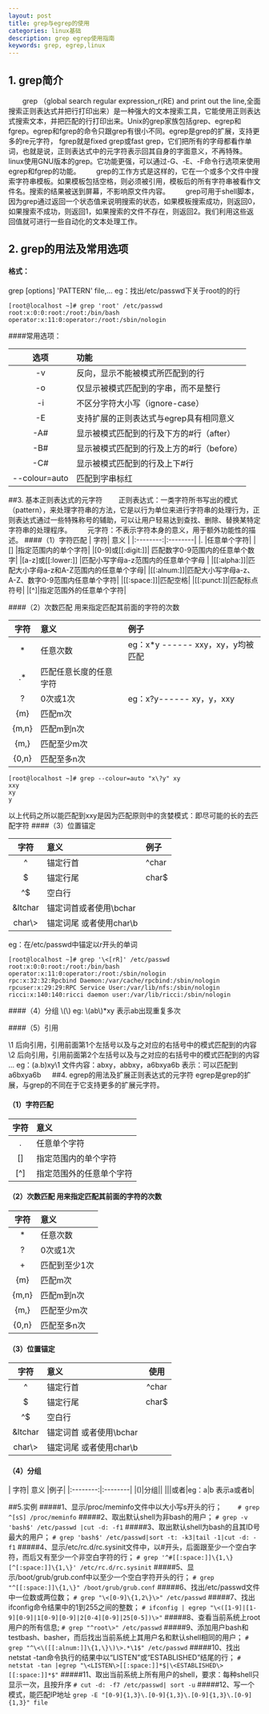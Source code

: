 ```yaml
---
layout: post
title: grep与egrep的使用
categories: linux基础
description: grep egrep使用指南
keywords: grep, egrep,linux
---
```

## 1. grep简介
　　grep （global search regular expression_r(RE) and print out the line,全面搜索正则表达式并把行打印出来）是一种强大的文本搜索工具，它能使用正则表达式搜索文本，并把匹配的行打印出来。Unix的grep家族包括grep、egrep和fgrep。egrep和fgrep的命令只跟grep有很小不同。egrep是grep的扩展，支持更多的re元字符， fgrep就是fixed grep或fast grep，它们把所有的字母都看作单词，也就是说，正则表达式中的元字符表示回其自身的字面意义，不再特殊。linux使用GNU版本的grep。它功能更强，可以通过-G、-E、-F命令行选项来使用egrep和fgrep的功能。
　　grep的工作方式是这样的，它在一个或多个文件中搜索字符串模板。如果模板包括空格，则必须被引用，模板后的所有字符串被看作文件名。搜索的结果被送到屏幕，不影响原文件内容。
　　grep可用于shell脚本，因为grep通过返回一个状态值来说明搜索的状态，如果模板搜索成功，则返回0，如果搜索不成功，则返回1，如果搜索的文件不存在，则返回2。我们利用这些返回值就可进行一些自动化的文本处理工作。
## 2. grep的用法及常用选项  
#### 格式：
grep [options] 'PATTERN' file,...
eg：找出/etc/passwd下关于root的的行　　
```
[root@localhost ~]# grep 'root' /etc/passwd
root:x:0:0:root:/root:/bin/bash
operator:x:11:0:operator:/root:/sbin/nologin
```
####常用选项：

| 选项| 功能 |
|:--------:|:--------|
| -v    |反向，显示不能被模式所匹配到的行| 
|-o| 仅显示被模式匹配到的字串，而不是整行|
|-i |不区分字符大小写（ignore-case）|
|-E| 支持扩展的正则表达式与egrep具有相同意义|
|-A# |显示被模式匹配到的行及下方的#行（after）|
|-B#| 显示被模式匹配到的行及上方的#行（before）|
|-C# |显示被模式匹配到的行及上下#行|
|--colour=auto |匹配到字串标红|

##3. 基本正则表达式的元字符
　　正则表达式：一类字符所书写出的模式（pattern），来处理字符串的方法，它是以行为单位来进行字符串的处理行为，正则表达式通过一些特殊称号的辅助，可以让用户轻易达到查找、删除、替换某特定字符串的处理程序。
　　元字符：不表示字符本身的意义，用于额外功能性的描述。
####（1）字符匹配
| 字符| 意义 |
|:--------:|:--------|
|. |任意单个字符|
|[] |指定范围内的单个字符|
|[0-9]或[[:digit:]]| 匹配数字0-9范围内的任意单个数字|
|[a-z]或[[:lower:]] |匹配小写字母a-z范围内的任意单个字母 |
|[[:alpha:]]|匹配大小字母a-z和A-Z范围内的任意单个字母|
|[[:alnum:]]|匹配大小写字母a-z、A-Z、数字0-9范围内任意单个字符|
|[[:space:]]|匹配空格|
|[[:punct:]]|匹配标点符号|
|[^]|指定范围外的任意单个字符|

####（2）次数匹配 用来指定匹配其前面的字符的次数

| 字符| 意义 |例子|
|:--------:|:--------|:--------|
|* |任意次数|eg：x*y ------  xxy，xy，y均被匹配|
|.*|匹配任意长度的任意字符||
|\?|0次或1次|eg：x\?y------ xy，y，xxy|
|\{m\}|匹配m次|
|\{m,n\}|匹配m到n次|
|\{m,\}|匹配至少m次|
|\{0,n\}|匹配至多n次|
```
[root@localhost ~]# grep --colour=auto "x\?y" xy
xxy
xy
y
```
以上代码之所以能匹配到xxy是因为匹配原则中的贪婪模式：即尽可能的长的去匹配字符
####（3）位置锚定

| 字符| 意义 |例子|
|:--------:|:--------|:--------|
|^|锚定行首|^char|
|\$|锚定行尾|char$|
|^$| 空白行||
|\&ltchar| 锚定词首或者使用\bchar |
|char\\>| 锚定词尾 或者使用char\b|
eg：在/etc/passwd中锚定以r开头的单词

```
[root@localhost ~]# grep '\<[rR]' /etc/passwd
root:x:0:0:root:/root:/bin/bash
operator:x:11:0:operator:/root:/sbin/nologin
rpc:x:32:32:Rpcbind Daemon:/var/cache/rpcbind:/sbin/nologin
rpcuser:x:29:29:RPC Service User:/var/lib/nfs:/sbin/nologin
ricci:x:140:140:ricci daemon user:/var/lib/ricci:/sbin/nologin
```
####（4）分组
\\(\\)
eg: \\(ab\\)*xy 表示ab出现重复多次

####（5）引用

\1 后向引用，引用前面第1个左括号以及与之对应的右括号中的模式匹配到的内容
\2 后向引用，引用前面第2个左括号以及与之对应的右括号中的模式匹配到的内容
...
eg：\(a.b\)xy\1 
文件内容：abxy，abbxy，a6bxya6b
表示：可以匹配到a6bxya6b
　
##4. egrep的用法及扩展正则表达式的元字符
egrep是grep的扩展，与grep的不同在于它支持更多的扩展元字符。
#### （1）字符匹配
| 字符| 意义 |
|:--------:|:--------|
|. |任意单个字符|
|[]|指定范围内的单个字符|
|[^]|指定范围外的任意单个字符|

#### （2）次数匹配 用来指定匹配其前面的字符的次数
| 字符| 意义 |
|:--------:|:--------|
|* |任意次数|
|? |0次或1次|
|+ |匹配到至少1次|
|{m}|匹配m次|
|{m,n}|匹配m到n次|
|{m,}|匹配至少m次|
|{0,n}|匹配至多n次|

#### （3）位置锚定
| 字符| 意义 |使用|
|:--------:|:--------|:---:|
|^ |锚定行首|^char|
|\$ |锚定行尾 |char$|
|^$ |空白行|
|\&ltchar|锚定词首 或者使用\bchar|
|char\\>|锚定词尾 或者使用char\b|

#### （4）分组
| 字符| 意义 |例子|
|:--------:|:--------|
|()|分组||
|\||或者|eg：a\|b 表示a或者b|

##5.实例
#####1、显示/proc/meminfo文件中以大小写s开头的行；　　
`# grep ^[sS] /proc/meminfo`
#####2、取出默认shell为非bash的用户；
`# grep -v 'bash$' /etc/passwd |cut -d: -f1`
#####3、取出默认shell为bash的且其ID号最大的用户；
`# grep 'bash$' /etc/passwd|sort -t: -k3|tail -1|cut -d: -f1`
#####4、显示/etc/rc.d/rc.sysinit文件中，以#开头，后面跟至少一个空白字符，而后又有至少一个非空白字符的行；
`# grep '^#[[:space:]]\{1,\}[^[:space:]]\{1,\}' /etc/rc.d/rc.sysinit`
#####5、显示/boot/grub/grub.conf中以至少一个空白字符开头的行；
`# grep "^[[:space:]]\{1,\}" /boot/grub/grub.conf`
#####6、找出/etc/passwd文件中一位数或两位数；
`# grep "\<[0-9]\{1,2\}\>" /etc/passwd`
#####7、找出ifconfig命令结果中的1到255之间的整数；
`# ifconfig | egrep "\<([1-9]|[1-9][0-9]|1[0-9][0-9]|2[0-4][0-9]|25[0-5])\>"`
#####8、查看当前系统上root用户的所有信息;
`# grep "^root\>" /etc/passwd`
#####9、添加用户bash和testbash、basher，而后找出当前系统上其用户名和默认shell相同的用户；
`# grep "^\<\([[:alnum:]]\{1,\}\)\>.*\1$" /etc/passwd`
#####10、找出netstat -tan命令执行的结果中以“LISTEN”或“ESTABLISHED”结尾的行；
`# netstat -tan |egrep "\<LISTEN\>[[:space:]]*$|\<ESTABLISHED\>[[:space:]]*$"`
#####11、取出当前系统上所有用户的shell，要求：每种shell只显示一次，且按升序
`# cut -d: -f7 /etc/passwd| sort -u`
#####12、写一个模式，能匹配IP地址
`grep -E "[0-9]{1,3}\.[0-9]{1,3}\.[0-9]{1,3}\.[0-9]{1,3}" file`
